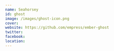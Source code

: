 ```yaml
---
name: Seahorsey
id: ghost
image: /images/ghost-icon.png
cover:
website: https://github.com/empress/ember-ghost
twitter:
facebook:
location:
---
```

